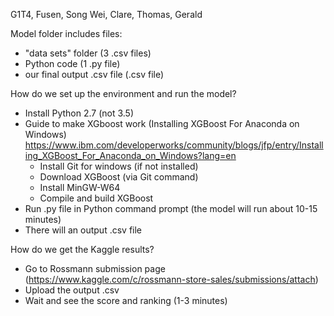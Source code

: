 G1T4, Fusen, Song Wei, Clare, Thomas, Gerald

Model folder includes files:
- "data sets" folder (3 .csv files)
- Python code (1 .py file)
- our final output .csv file (.csv file)

How do we set up the environment and run the model?
- Install Python 2.7 (not 3.5)
- Guide to make XGboost work (Installing XGBoost For Anaconda on Windows) https://www.ibm.com/developerworks/community/blogs/jfp/entry/Installing_XGBoost_For_Anaconda_on_Windows?lang=en
	- Install Git for windows (if not installed)
	- Download XGBoost (via Git command)
	- Install MinGW-W64
	- Compile and build XGBoost
- Run .py file in Python command prompt (the model will run about 10-15 minutes)
- There will an output .csv file

How do we get the Kaggle results?
- Go to Rossmann submission page (https://www.kaggle.com/c/rossmann-store-sales/submissions/attach)
- Upload the output .csv
- Wait and see the score and ranking (1-3 minutes)








